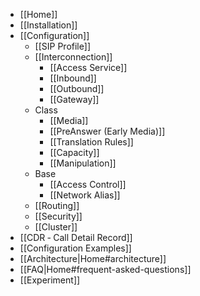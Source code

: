 * [[Home]]
* [[Installation]]
* [[Configuration]]
  * [[SIP Profile]]
  * [[Interconnection]]
    * [[Access Service]]
    * [[Inbound]]
    * [[Outbound]]
    * [[Gateway]]
  * Class
    * [[Media]]
    * [[PreAnswer (Early Media)]]
    * [[Translation Rules]]
    * [[Capacity]]
    * [[Manipulation]]
  * Base
    * [[Access Control]]
    * [[Network Alias]]
  * [[Routing]]
  * [[Security]]
  * [[Cluster]]
* [[CDR ‐ Call Detail Record]]
* [[Configuration Examples]]
* [[Architecture|Home#architecture]]
* [[FAQ|Home#frequent-asked-questions]]
* [[Experiment]]
